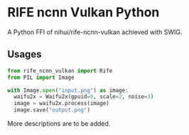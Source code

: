 # RIFE ncnn Vulkan Python

A Python FFI of nihui/rife-ncnn-vulkan achieved with SWIG.

## Usages

```python
from rife_ncnn_vulkan import Rife
from PIL import Image

with Image.open("input.png") as image:
  waifu2x = Waifu2x(gpuid=0, scale=2, noise=3)
  image = waifu2x.process(image)
  image.save("output.png")
```

More descriptions are to be added.
